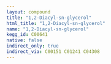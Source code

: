 ```yaml
---
layout: compound
title: "1,2-Diacyl-sn-glycerol"
html_title: "1,2-Diacyl-sn-glycerol"
name: "1,2-Diacyl-sn-glycerol"
kegg_id: C00641
native: false
indirect_only: true
indirect_via: C00151 C01241 C04308
---
```

